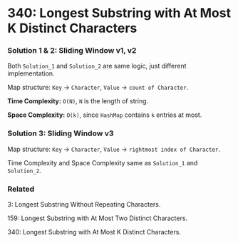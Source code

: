 # 340: Longest Substring with At Most K Distinct Characters

### Solution 1 & 2: Sliding Window v1, v2
Both `Solution_1` and `Solution_2` are same logic, just different implementation.

Map structure: `Key` -> `Character`, `Value` -> `count of Character`.

**Time Complexity:** `O(N)`, `N` is the length of string.

**Space Complexity:** `O(k)`, since `HashMap` contains `k` entries at most.

### Solution 3: Sliding Window v3
Map structure: `Key` -> `Character`, `Value` -> `rightmost index of Character`.

Time Complexity and Space Complexity same as `Solution_1` and `Solution_2`.

### Related
3: Longest Substring Without Repeating Characters.

159: Longest Substring with At Most Two Distinct Characters.

340: Longest Substring with At Most K Distinct Characters.